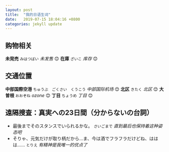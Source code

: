 ```yaml
---
layout: post
title:  "我的日语生词"
date:   2019-07-15 18:04:16 +0800
categories: jekyll update
---
```


## 购物相关

**未発売** `みはつばい` *未发售* 😊 **在庫** `ざいこ` *库存* 😊 

## 交通位置

**中部国際空港** `ちゅうぶ　ごくさい　くうこう` *中部国际机场* 😊 **北区** `きたく` *北区* 😊 **大曽根** `おおぞね` *ozone* 😊 **丁目** `ちょうめ` *丁目* 😊

## 遠隔捜査：真実への23日間（分からないの台詞）

- 最後までそのスタンスでいられるかな。  `さいごまで`  *直到最后也保持着这种姿态吧*
- そりゃ、元気だけが取り柄だから…ま、今は酒でフラフラだけどね、ははは……  `とりえ`  *有精神是我唯一的优点了*

